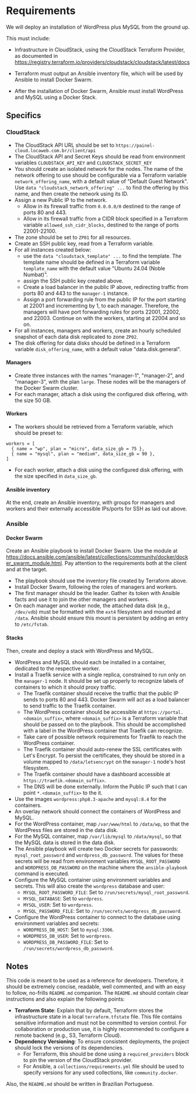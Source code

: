 # Requirements

We will deploy an installation of WordPress plus MySQL from the ground up.

This must include:

- Infrastructure in CloudStack, using the CloudStack Terraform Provider, as documented in <https://registry.terraform.io/providers/cloudstack/cloudstack/latest/docs>

- Terraform must output an Ansible inventory file, which will be used by Ansible to install Docker Swarm.

- After the installation of Docker Swarm, Ansible must install WordPress and MySQL using a Docker Stack.

## Specifics

### CloudStack

- The CloudStack API URL should be set to `https://painel-cloud.locaweb.com.br/client/api`
- The CloudStack API and Secret Keys should be read from environment variables `CLOUDSTACK_API_KEY` and `CLOUDSTACK_SECRET_KEY`
- You should create an isolated network for the nodes. The name of the network offering to use should be configurable via a Terraform variable `network_offering_name`, with a default value of "Default Guest Network". Use `data "cloudstack_network_offering" ...` to find the offering by this name, and then create the network using its ID.
- Assign a new Public IP to the network.
  - Allow in its firewall traffic from `0.0.0.0/0` destined to the range of ports 80 and 443.
  - Allow in its firewall traffic from a CIDR block specified in a Terraform variable `allowed_ssh_cidr_blocks`, destined to the range of ports 22001-22100.
- The zone should be set to `ZP01` for all resources.
- Create an SSH public key, read from a Terraform variable.
- For all instances created below:
  - use the `data "cloudstack_template" ...` to find the template. The template name should be defined in a Terraform variable `template_name` with the default value "Ubuntu 24.04 (Noble Numbat)".
  - assign the SSH public key created above.
  - Create a load balancer in the public IP above, redirecting traffic from ports 80 and 443 to the `manager-1` instance.
  - Assign a port forwarding rule from the public IP for the port starting at 22001 and incrementing by 1, to each manager. Therefore, the managers will have port forwarding rules for ports 22001, 22002, and 22003. Continue on with the workers, starting at 22004 and so on.
- For all instances, managers and workers, create an hourly scheduled snapshot of each data disk replicated to zone `ZP02`.
- The disk offering for data disks should be defined in a Terraform variable `disk_offering_name`, with a default value "data.disk.general".

#### Managers

- Create three instances with the names "manager-1", "manager-2", and "manager-3", with the plan `large`. These nodes will be the managers of the Docker Swarm cluster.
- For each manager, attach a disk using the configured disk offering, with the size 50 GB.

#### Workers

- The workers should be retrieved from a Terraform variable, which should be preset to:

```hcl
workers = [
  { name = "wp", plan = "micro", data_size_gb = 75 },
  { name = "mysql", plan = "medium", data_size_gb = 90 },
]
```

- For each worker, attach a disk using the configured disk offering, with the size specified in `data_size_gb`.

#### Ansible inventory

At the end, create an Ansible inventory, with groups for managers and workers and their externally accessible IPs/ports for SSH as laid out above.

### Ansible

#### Docker Swarm

Create an Ansible playbook to install Docker Swarm. Use the module at <https://docs.ansible.com/ansible/latest/collections/community/docker/docker_swarm_module.html>. Pay attention to the requirements both at the client and at the target.

- The playbook should use the inventory file created by Terraform above.
- Install Docker Swarm, following the roles of managers and workers.
- The first manager should be the leader. Gather its token with Ansible facts and use it to join the other managers and workers.
- On each manager and worker node, the attached data disk (e.g., `/dev/vdb`) must be formatted with the `ext4` filesystem and mounted at `/data`. Ansible should ensure this mount is persistent by adding an entry to `/etc/fstab`.

#### Stacks

Then, create and deploy a stack with WordPress and MySQL.

- WordPress and MySQL should each be installed in a container, dedicated to the respective worker.
- Install a Traefik service with a single replica, constrained to run only on the `manager-1` node. It should be set up properly to recognize labels of containers to which it should proxy traffic.
  - The Traefik container should receive the traffic that the public IP sends to ports 80 and 443. Docker Swarm will act as a load balancer to send traffic to the Traefik container.
  - The WordPress container should be accessible at `https://portal.<domain_suffix>`, where `<domain_suffix>` is a Terraform variable that should be passed on to the playbook. This should be accomplished with a label in the WordPress container that Traefik can recognize.
  - Take care of possible network requirements for Traefik to reach the WordPress container.
  - The Traefik container should auto-renew the SSL certificates with Let's Encrypt. To persist the certificates, they should be stored in a volume mapped to `/data/letsencrypt` on the `manager-1` node's host filesystem.
  - The Traefik container should have a dashboard accessible at `https://traefik.<domain_suffix>`.
  - The DNS will be done externally. Inform the Public IP such that I can point `*.<domain_suffix>` to the it.
- Use the images `wordpress:php8.3-apache` and `mysql:8.4` for the containers.
- An overlay network should connect the containers of WordPress and MySQL.
- For the WordPress container, map `/var/www/html` to `/data/wp`, so that the WordPress files are stored in the data disk.
- For the MySQL container, map `/var/lib/mysql` to `/data/mysql`, so that the MySQL data is stored in the data disk.
- The Ansible playbook will create two Docker secrets for passwords: `mysql_root_password` and `wordpress_db_password`. The values for these secrets will be read from environment variables `MYSQL_ROOT_PASSWORD` and `WORDPRESS_DB_PASSWORD` on the machine where the `ansible-playbook` command is executed.
- Configure the MySQL container using environment variables and secrets. This will also create the `wordpress` database and user:
  - `MYSQL_ROOT_PASSWORD_FILE`: Set to `/run/secrets/mysql_root_password`.
  - `MYSQL_DATABASE`: Set to `wordpress`.
  - `MYSQL_USER`: Set to `wordpress`.
  - `MYSQL_PASSWORD_FILE`: Set to `/run/secrets/wordpress_db_password`.
- Configure the WordPress container to connect to the database using environment variables and secrets:
  - `WORDPRESS_DB_HOST`: Set to `mysql:3306`.
  - `WORDPRESS_DB_USER`: Set to `wordpress`.
  - `WORDPRESS_DB_PASSWORD_FILE`: Set to `/run/secrets/wordpress_db_password`.

## Notes

This code is meant to be used as a reference for developers. Therefore, it should be extremely concise, readable, well commented, and with an easy to follow, no-frills `README.md` companion. The `README.md` should contain clear instructions and also explain the following points:

- **Terraform State**: Explain that by default, Terraform stores the infrastructure state in a local `terraform.tfstate` file. This file contains sensitive information and must not be committed to version control. For collaboration or production use, it is highly recommended to configure a remote backend (e.g., S3, Terraform Cloud).
- **Dependency Versioning**: To ensure consistent deployments, the project should lock the versions of its dependencies.
  - For Terraform, this should be done using a `required_providers` block to pin the version of the CloudStack provider.
  - For Ansible, a `collections/requirements.yml` file should be used to specify versions for any used collections, like `community.docker`.

Also, the `README.md` should be written in Brazilian Portuguese.
